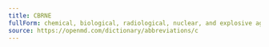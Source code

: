 ```yaml
---
title: CBRNE
fullForm: chemical, biological, radiological, nuclear, and explosive agents
source: https://openmd.com/dictionary/abbreviations/c
---
```

